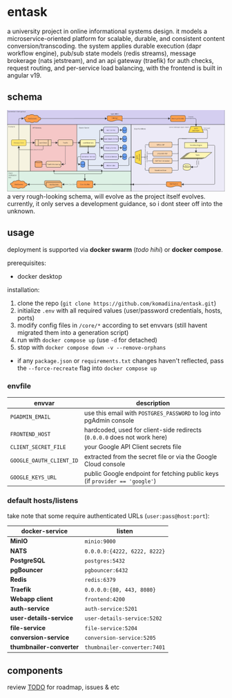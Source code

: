 # entask
a university project in online informational systems design. it models a microservice-oriented platform for scalable, durable, and consistent content conversion/transcoding. the system applies durable execution (dapr workflow engine), pub/sub state models (redis streams), message brokerage (nats jetstream), and an api gateway (traefik) for auth checks, request routing, and per-service load balancing, with the frontend is built in angular v19.


## schema
![entask-diagram](docs/entask-diagram.jpg)
a very rough-looking schema, will evolve as the project itself evolves. currently, it only serves a development guidance, so i dont steer off into the unknown.


## usage
deployment is supported via **docker swarm** (*todo hihi*) or **docker compose**.

prerequisites:
  - docker desktop

installation:
  1. clone the repo (`git clone https://github.com/komadiina/entask.git`)
  2. initialize `.env` with all required values (user/password credentials, hosts, ports)
  3. modify config files in `/core/*` according to set envvars (still havent migrated them into a generation script)
  4. run with `docker compose up` (use `-d` for detached)
  5. stop with `docker compose down -v --remove-orphans`
  - if any `package.json` or `requirements.txt` changes haven't reflected, pass the `--force-recreate` flag into `docker compose up`

### envfile

| envvar              | description                                                                 |
|-----------------------|-----------------------------------------------------------------------------|
| `PGADMIN_EMAIL`       | use this email with `POSTGRES_PASSWORD` to log into pgAdmin console         |
| `FRONTEND_HOST`       | hardcoded, used for client-side redirects (`0.0.0.0` does not work here)    |
| `CLIENT_SECRET_FILE`  | your Google API Client secrets file                                         |
| `GOOGLE_OAUTH_CLIENT_ID` | extracted from the secret file or via the Google Cloud console           |
| `GOOGLE_KEYS_URL`     | public Google endpoint for fetching public keys (if `provider == 'google'`) |

### default hosts/listens

take note that some require authenticated URLs (`user:pass@host:port`):

| docker-service                | listen                            |
|-------------------------|---------------------------------------|
| **MinIO**              | `minio:9000`                         |
| **NATS**               | `0.0.0.0:{4222, 6222, 8222}`         |
| **PostgreSQL**         | `postgres:5432`                      |
| **pgBouncer**          | `pgbouncer:6432`                     |
| **Redis**              | `redis:6379`                         |
| **Traefik**            | `0.0.0.0:{80, 443, 8080}`            |
| **Webapp client**      | `frontend:4200`                      |
| **auth-service**       | `auth-service:5201`                  |
| **user-details-service** | `user-details-service:5202`        |
| **file-service**       | `file-service:5204`                  |
| **conversion-service** | `conversion-service:5205`            |
| **thumbnailer-converter** | `thumbnailer-converter:7401`      |


## components
review [TODO](./todo.md) for roadmap, issues & etc